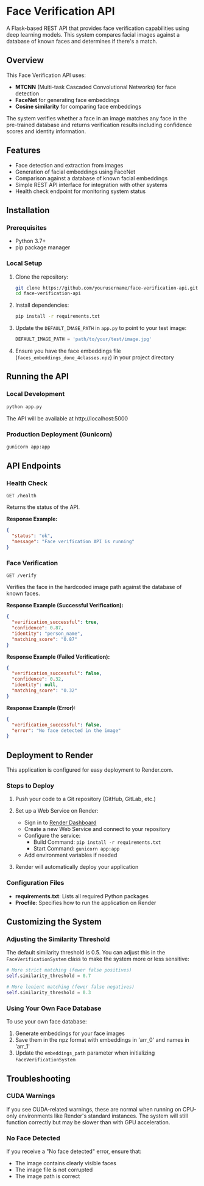 # Face Verification API

A Flask-based REST API that provides face verification capabilities using deep learning models. This system compares facial images against a database of known faces and determines if there's a match.

## Overview

This Face Verification API uses:
- **MTCNN** (Multi-task Cascaded Convolutional Networks) for face detection
- **FaceNet** for generating face embeddings
- **Cosine similarity** for comparing face embeddings

The system verifies whether a face in an image matches any face in the pre-trained database and returns verification results including confidence scores and identity information.

## Features

- Face detection and extraction from images
- Generation of facial embeddings using FaceNet
- Comparison against a database of known facial embeddings
- Simple REST API interface for integration with other systems
- Health check endpoint for monitoring system status

## Installation

### Prerequisites

- Python 3.7+
- pip package manager

### Local Setup

1. Clone the repository:
   ```bash
   git clone https://github.com/yourusername/face-verification-api.git
   cd face-verification-api
   ```

2. Install dependencies:
   ```bash
   pip install -r requirements.txt
   ```

3. Update the `DEFAULT_IMAGE_PATH` in `app.py` to point to your test image:
   ```python
   DEFAULT_IMAGE_PATH = 'path/to/your/test/image.jpg'
   ```

4. Ensure you have the face embeddings file (`faces_embeddings_done_4classes.npz`) in your project directory

## Running the API

### Local Development

```bash
python app.py
```

The API will be available at http://localhost:5000

### Production Deployment (Gunicorn)

```bash
gunicorn app:app
```

## API Endpoints

### Health Check

```
GET /health
```

Returns the status of the API.

**Response Example:**
```json
{
  "status": "ok",
  "message": "Face verification API is running"
}
```

### Face Verification

```
GET /verify
```

Verifies the face in the hardcoded image path against the database of known faces.

**Response Example (Successful Verification):**
```json
{
  "verification_successful": true,
  "confidence": 0.87,
  "identity": "person_name",
  "matching_score": "0.87"
}
```

**Response Example (Failed Verification):**
```json
{
  "verification_successful": false,
  "confidence": 0.32,
  "identity": null,
  "matching_score": "0.32"
}
```

**Response Example (Error):**
```json
{
  "verification_successful": false,
  "error": "No face detected in the image"
}
```

## Deployment to Render

This application is configured for easy deployment to Render.com.

### Steps to Deploy

1. Push your code to a Git repository (GitHub, GitLab, etc.)

2. Set up a Web Service on Render:
   - Sign in to [Render Dashboard](https://dashboard.render.com/)
   - Create a new Web Service and connect to your repository
   - Configure the service:
     - Build Command: `pip install -r requirements.txt`
     - Start Command: `gunicorn app:app`
   - Add environment variables if needed

3. Render will automatically deploy your application

### Configuration Files

- **requirements.txt**: Lists all required Python packages
- **Procfile**: Specifies how to run the application on Render

## Customizing the System

### Adjusting the Similarity Threshold

The default similarity threshold is 0.5. You can adjust this in the `FaceVerificationSystem` class to make the system more or less sensitive:

```python
# More strict matching (fewer false positives)
self.similarity_threshold = 0.7

# More lenient matching (fewer false negatives)
self.similarity_threshold = 0.3
```

### Using Your Own Face Database

To use your own face database:
1. Generate embeddings for your face images
2. Save them in the npz format with embeddings in 'arr_0' and names in 'arr_1'
3. Update the `embeddings_path` parameter when initializing `FaceVerificationSystem`

## Troubleshooting

### CUDA Warnings
If you see CUDA-related warnings, these are normal when running on CPU-only environments like Render's standard instances. The system will still function correctly but may be slower than with GPU acceleration.

### No Face Detected
If you receive a "No face detected" error, ensure that:
- The image contains clearly visible faces
- The image file is not corrupted
- The image path is correct
